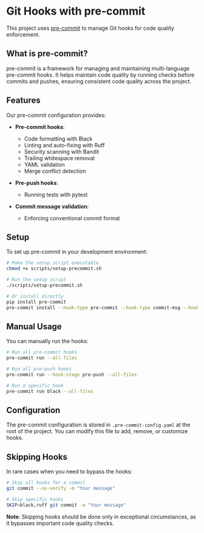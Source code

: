 # Git Hooks with pre-commit

This project uses [pre-commit](https://pre-commit.com/) to manage Git hooks for code quality enforcement.

## What is pre-commit?

pre-commit is a framework for managing and maintaining multi-language pre-commit hooks. It helps maintain code quality by running checks before commits and pushes, ensuring consistent code quality across the project.

## Features

Our pre-commit configuration provides:

- **Pre-commit hooks**:

  - Code formatting with Black
  - Linting and auto-fixing with Ruff
  - Security scanning with Bandit
  - Trailing whitespace removal
  - YAML validation
  - Merge conflict detection

- **Pre-push hooks**:

  - Running tests with pytest

- **Commit message validation**:
  - Enforcing conventional commit format

## Setup

To set up pre-commit in your development environment:

```bash
# Make the setup script executable
chmod +x scripts/setup-precommit.sh

# Run the setup script
./scripts/setup-precommit.sh

# Or install directly
pip install pre-commit
pre-commit install --hook-type pre-commit --hook-type commit-msg --hook-type pre-push
```

## Manual Usage

You can manually run the hooks:

```bash
# Run all pre-commit hooks
pre-commit run --all-files

# Run all pre-push hooks
pre-commit run --hook-stage pre-push --all-files

# Run a specific hook
pre-commit run black --all-files
```

## Configuration

The pre-commit configuration is stored in `.pre-commit-config.yaml` at the root of the project. You can modify this file to add, remove, or customize hooks.

## Skipping Hooks

In rare cases when you need to bypass the hooks:

```bash
# Skip all hooks for a commit
git commit --no-verify -m "Your message"

# Skip specific hooks
SKIP=black,ruff git commit -m "Your message"
```

**Note**: Skipping hooks should be done only in exceptional circumstances, as it bypasses important code quality checks.
